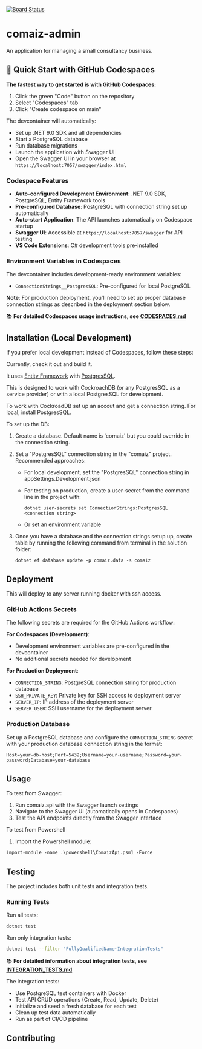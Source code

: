 [![Board Status](https://danbowker.visualstudio.com/5df69691-7dcf-4009-8166-6e69c4715f85/4057cef7-a02c-4d79-b5f5-028c3e1549ae/_apis/work/boardbadge/72e7a0b8-d5d2-4129-8d9b-2d7e2b9ae9bb)](https://danbowker.visualstudio.com/5df69691-7dcf-4009-8166-6e69c4715f85/_boards/board/t/4057cef7-a02c-4d79-b5f5-028c3e1549ae/Microsoft.RequirementCategory)

# comaiz-admin

An application for managing a small consultancy business.

## 🚀 Quick Start with GitHub Codespaces

**The fastest way to get started is with GitHub Codespaces:**

1. Click the green "Code" button on the repository
2. Select "Codespaces" tab
3. Click "Create codespace on main"

The devcontainer will automatically:
- Set up .NET 9.0 SDK and all dependencies
- Start a PostgreSQL database
- Run database migrations
- Launch the application with Swagger UI
- Open the Swagger UI in your browser at `https://localhost:7057/swagger/index.html`

### Codespace Features

- **Auto-configured Development Environment**: .NET 9.0 SDK, PostgreSQL, Entity Framework tools
- **Pre-configured Database**: PostgreSQL with connection string set up automatically
- **Auto-start Application**: The API launches automatically on Codespace startup
- **Swagger UI**: Accessible at `https://localhost:7057/swagger` for API testing
- **VS Code Extensions**: C# development tools pre-installed

### Environment Variables in Codespaces

The devcontainer includes development-ready environment variables:
- `ConnectionStrings__PostgresSQL`: Pre-configured for local PostgreSQL

**Note**: For production deployment, you'll need to set up proper database connection strings as described in the deployment section below.

📚 **For detailed Codespaces usage instructions, see [CODESPACES.md](CODESPACES.md)**

## Installation (Local Development)

If you prefer local development instead of Codespaces, follow these steps:

Currently, check it out and build it.

It uses [Entity Framework](https://learn.microsoft.com/en-us/ef/) with [PostgresSQL](https://www.postgresql.org/).

This is designed to work with CockroachDB (or any PostgresSQL as a service provider) or with a local PostgresSQL for development.

To work with CockroadDB set up an accout and get a connection string. For local, install PostgresSQL.

To set up the DB:

1. Create a database. Default name is 'comaiz' but you could override in the connection string.
2. Set a "PostgresSQL" connection string in the "comaiz" project. Recommended approaches:
   + For local development, set the "PostgresSQL" connection string in appSettings.Development.json
   + For testing on production, create a user-secret from the command line in the project with:

        ```text
        dotnet user-secrets set ConnectionStrings:PostgresSQL <connection string>
        ```
    + Or set an environment variable

3. Once you have a database and the connection strings setup up, create table by running the following command from terminal in the solution folder:

    ```text
    dotnet ef database update -p comaiz.data -s comaiz
    ```

## Deployment

This will deploy to any server running docker with ssh access. 

### GitHub Actions Secrets

The following secrets are required for the GitHub Actions workflow:

**For Codespaces (Development)**:
- Development environment variables are pre-configured in the devcontainer
- No additional secrets needed for development

**For Production Deployment**:
- `CONNECTION_STRING`: PostgreSQL connection string for production database
- `SSH_PRIVATE_KEY`: Private key for SSH access to deployment server
- `SERVER_IP`: IP address of the deployment server  
- `SERVER_USER`: SSH username for the deployment server

### Production Database

Set up a PostgreSQL database and configure the `CONNECTION_STRING` secret with your production database connection string in the format:
```
Host=your-db-host;Port=5432;Username=your-username;Password=your-password;Database=your-database
```

## Usage

To test from Swagger:

1. Run comaiz.api with the Swagger launch settings
2. Navigate to the Swagger UI (automatically opens in Codespaces)
3. Test the API endpoints directly from the Swagger interface

To test from Powershell

1. Import the Powershell module:
```ps
import-module -name .\powershell\ComaizApi.psm1 -Force
``` 

## Testing

The project includes both unit tests and integration tests.

### Running Tests

Run all tests:
```bash
dotnet test
```

Run only integration tests:
```bash
dotnet test --filter "FullyQualifiedName~IntegrationTests"
```

📚 **For detailed information about integration tests, see [INTEGRATION_TESTS.md](INTEGRATION_TESTS.md)**

The integration tests:
- Use PostgreSQL test containers with Docker
- Test API CRUD operations (Create, Read, Update, Delete)
- Initialize and seed a fresh database for each test
- Clean up test data automatically
- Run as part of CI/CD pipeline

## Contributing
